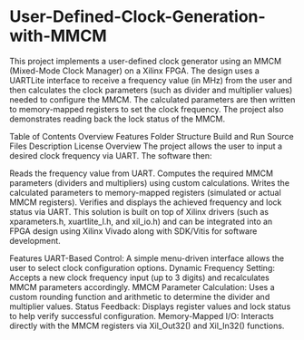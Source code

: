 # User-Defined-Clock-Generation-with-MMCM

This project implements a user-defined clock generator using an MMCM (Mixed-Mode Clock Manager) on a Xilinx FPGA. The design uses a UARTLite interface to receive a frequency value (in MHz) from the user and then calculates the clock parameters (such as divider and multiplier values) needed to configure the MMCM. The calculated parameters are then written to memory-mapped registers to set the clock frequency. The project also demonstrates reading back the lock status of the MMCM.

Table of Contents
Overview
Features
Folder Structure
Build and Run
Source Files Description
License
Overview
The project allows the user to input a desired clock frequency via UART. The software then:

Reads the frequency value from UART.
Computes the required MMCM parameters (dividers and multipliers) using custom calculations.
Writes the calculated parameters to memory-mapped registers (simulated or actual MMCM registers).
Verifies and displays the achieved frequency and lock status via UART.
This solution is built on top of Xilinx drivers (such as xparameters.h, xuartlite_l.h, and xil_io.h) and can be integrated into an FPGA design using Xilinx Vivado along with SDK/Vitis for software development.

Features
UART-Based Control: A simple menu-driven interface allows the user to select clock configuration options.
Dynamic Frequency Setting: Accepts a new clock frequency input (up to 3 digits) and recalculates MMCM parameters accordingly.
MMCM Parameter Calculation: Uses a custom rounding function and arithmetic to determine the divider and multiplier values.
Status Feedback: Displays register values and lock status to help verify successful configuration.
Memory-Mapped I/O: Interacts directly with the MMCM registers via Xil_Out32() and Xil_In32() functions.
